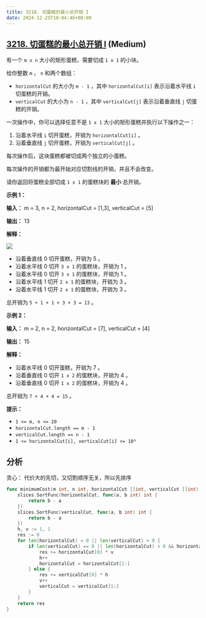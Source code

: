 ```yaml
---
title: 3218. 切蛋糕的最小总开销 I
date: 2024-12-25T18:04:46+08:00
---
```


## [3218. 切蛋糕的最小总开销 I](https://leetcode.cn/problems/minimum-cost-for-cutting-cake-i) (Medium)

有一个 `m x n` 大小的矩形蛋糕，需要切成 `1 x 1` 的小块。

给你整数 `m` ， `n` 和两个数组：

- `horizontalCut` 的大小为 `m - 1` ，其中 `horizontalCut[i]` 表示沿着水平线 `i` 切蛋糕的开销。
- `verticalCut` 的大小为 `n - 1` ，其中 `verticalCut[j]` 表示沿着垂直线 `j` 切蛋糕的开销。

一次操作中，你可以选择任意不是 `1 x 1` 大小的矩形蛋糕并执行以下操作之一：

1. 沿着水平线 `i` 切开蛋糕，开销为 `horizontalCut[i]` 。
2. 沿着垂直线 `j` 切开蛋糕，开销为 `verticalCut[j]` 。

每次操作后，这块蛋糕都被切成两个独立的小蛋糕。

每次操作的开销都为最开始对应切割线的开销，并且不会改变。

请你返回将蛋糕全部切成 `1 x 1` 的蛋糕块的 **最小** 总开销。

**示例 1：**

**输入：** m = 3, n = 2, horizontalCut = [1,3], verticalCut = [5]

**输出：** 13

**解释：**

![](https://assets.leetcode.com/uploads/2024/06/04/ezgifcom-animated-gif-maker-1.gif)

- 沿着垂直线 0 切开蛋糕，开销为 5 。
- 沿着水平线 0 切开 `3 x 1` 的蛋糕块，开销为 1 。
- 沿着水平线 0 切开 `3 x 1` 的蛋糕块，开销为 1 。
- 沿着水平线 1 切开 `2 x 1` 的蛋糕块，开销为 3 。
- 沿着水平线 1 切开 `2 x 1` 的蛋糕块，开销为 3 。

总开销为 `5 + 1 + 1 + 3 + 3 = 13` 。

**示例 2：**

**输入：** m = 2, n = 2, horizontalCut = [7], verticalCut = [4]

**输出：** 15

**解释：**

- 沿着水平线 0 切开蛋糕，开销为 7 。
- 沿着垂直线 0 切开 `1 x 2` 的蛋糕块，开销为 4 。
- 沿着垂直线 0 切开 `1 x 2` 的蛋糕块，开销为 4 。

总开销为 `7 + 4 + 4 = 15` 。

**提示：**

- `1 <= m, n <= 20`
- `horizontalCut.length == m - 1`
- `verticalCut.length == n - 1`
- `1 <= horizontalCut[i], verticalCut[i] <= 10³`

## 分析

贪心： 代价大的先切，又切割顺序无关，所以先排序

```go
func minimumCost(m int, n int, horizontalCut []int, verticalCut []int) int {
	slices.SortFunc(horizontalCut, func(a, b int) int {
		return b - a
	})
	slices.SortFunc(verticalCut, func(a, b int) int {
		return b - a
	})
	h, v := 1, 1
	res := 0
	for len(horizontalCut) > 0 || len(verticalCut) > 0 {
		if len(verticalCut) == 0 || len(horizontalCut) > 0 && horizontalCut[0] >= verticalCut[0] {
			res += horizontalCut[0] * v
			h++
			horizontalCut = horizontalCut[1:]
		} else {
			res += verticalCut[0] * h
			v++
			verticalCut = verticalCut[1:]
		}
	}
	return res
}

```
